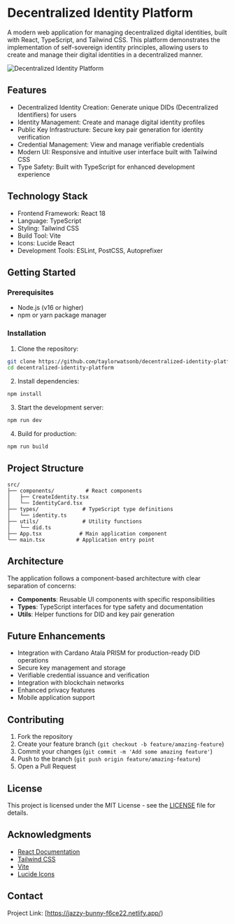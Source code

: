 # Decentralized Identity Platform

A modern web application for managing decentralized digital identities, built with React, TypeScript, and Tailwind CSS. This platform demonstrates the implementation of self-sovereign identity principles, allowing users to create and manage their digital identities in a decentralized manner.

![Decentralized Identity Platform](https://jazzy-bunny-f6ce22.netlify.app/)

## Features

- Decentralized Identity Creation: Generate unique DIDs (Decentralized Identifiers) for users
- Identity Management: Create and manage digital identity profiles
- Public Key Infrastructure: Secure key pair generation for identity verification
- Credential Management: View and manage verifiable credentials
- Modern UI: Responsive and intuitive user interface built with Tailwind CSS
- Type Safety: Built with TypeScript for enhanced development experience

## Technology Stack

- Frontend Framework: React 18
- Language: TypeScript
- Styling: Tailwind CSS
- Build Tool: Vite
- Icons: Lucide React
- Development Tools: ESLint, PostCSS, Autoprefixer

## Getting Started

### Prerequisites

- Node.js (v16 or higher)
- npm or yarn package manager

### Installation

1. Clone the repository:
```bash
git clone https://github.com/taylorwatsonb/decentralized-identity-platform.git
cd decentralized-identity-platform
```

2. Install dependencies:
```bash
npm install
```

3. Start the development server:
```bash
npm run dev
```

4. Build for production:
```bash
npm run build
```

## Project Structure

```
src/
├── components/          # React components
│   ├── CreateIdentity.tsx
│   └── IdentityCard.tsx
├── types/              # TypeScript type definitions
│   └── identity.ts
├── utils/              # Utility functions
│   └── did.ts
├── App.tsx            # Main application component
└── main.tsx          # Application entry point
```

## Architecture

The application follows a component-based architecture with clear separation of concerns:

- **Components**: Reusable UI components with specific responsibilities
- **Types**: TypeScript interfaces for type safety and documentation
- **Utils**: Helper functions for DID and key pair generation

## Future Enhancements

- Integration with Cardano Atala PRISM for production-ready DID operations
- Secure key management and storage
- Verifiable credential issuance and verification
- Integration with blockchain networks
- Enhanced privacy features
- Mobile application support

## Contributing

1. Fork the repository
2. Create your feature branch (`git checkout -b feature/amazing-feature`)
3. Commit your changes (`git commit -m 'Add some amazing feature'`)
4. Push to the branch (`git push origin feature/amazing-feature`)
5. Open a Pull Request

## License

This project is licensed under the MIT License - see the [LICENSE](LICENSE) file for details.

## Acknowledgments

- [React Documentation](https://react.dev)
- [Tailwind CSS](https://tailwindcss.com)
- [Vite](https://vitejs.dev)
- [Lucide Icons](https://lucide.dev)

## Contact

Project Link: [https://jazzy-bunny-f6ce22.netlify.app/)
